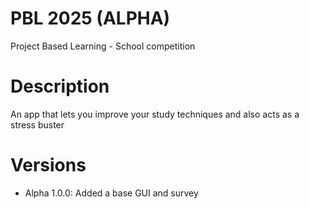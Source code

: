 # PBL 2025 (ALPHA)
Project Based Learning - School competition

# Description
An app that lets you improve your study techniques and also acts as a stress buster

# Versions
- Alpha 1.0.0: Added a base GUI and survey
